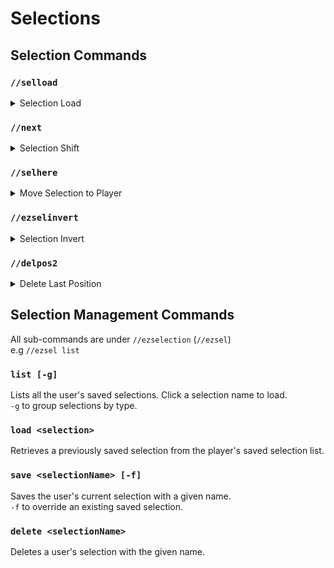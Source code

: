 # Selections

## Selection Commands

### `//selload`

<details>

<summary>Selection Load</summary>

**`//selload [selection]`**\
&#xNAN;_&#x41;lternate for \`//ezsel load\`_

The `//selload` command retrieves a previously saved selection from the player's saved selection list.

* Selection: A previously saved selection.

</details>

### `//next`

<details>

<summary>Selection Shift</summary>

**`//next <direction> <gap>`**

The `//next` command shifts your current selection area by its own size in a specified direction.

* **Direction** (Default: Player AIM): Specifies the direction to shift the selection towards. If not provided, it defaults to the direction the player is aiming.
* **Gap** (Default: 0): An optional parameter to add an additional gap between the current selection position, and the shifted position.

</details>

### `//selhere`

<details>

<summary>Move Selection to Player</summary>

**`//selhere [selectionPosition]`**

**`Alias: //seltome`**

The `//selhere` command moves your current selection to your location.

* **SelectionPosition** (Default: POS1): Specifies which point in the selection to move to the player's position. All other points will be moved to the relative positon.
  * POS1 - The "Pos1" of the selection, or first point for convex/poly selections.
  * POS2 - The "Pos2" of the selection, or the last points for convex/poly selections.
  * CENTER - The center point of the selection

</details>

### `//ezselinvert`

<details>

<summary>Selection Invert</summary>

**`//ezselinvert`**

**`Alias: //selinvert`**

The `//ezselinvert` command reverses the order of points in your current selection.\
This will be most noticeable with convex selections as with a cuboid selection pos1 and pos2 will simply swap places, whereas a convex selection will reverse the order of every point.

</details>

### `//delpos2`

<details>

<summary>Delete Last Position</summary>

**`//delpos2`**

**`Alias: //-2`**

The `//delpos2` command removes the last secondary selection point for convex and poly selections.

</details>

## Selection Management Commands

All sub-commands are under `//ezselection` (`//ezsel`)\
e.g `//ezsel list`

### `list [-g]`

Lists all the user's saved selections. Click a selection name to load.\
`-g` to group selections by type.

### `load <selection>`

Retrieves a previously saved selection from the player's saved selection list.

### `save <selectionName> [-f]`

Saves the user's current selection with a given name.\
`-f` to override an existing saved selection.

### `delete <selectionName>`

Deletes a user's selection with the given name.
